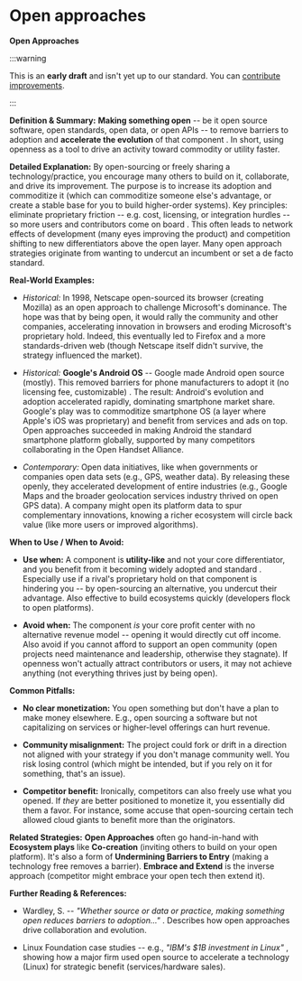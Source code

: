 # Open approaches

**Open Approaches**

:::warning

This is an **early draft** and isn't yet up to our standard.
You can [contribute improvements](https://github.com/dave1010/wardley-leadership-strategies).

:::

**Definition & Summary:** **Making something open** -- be it open source software, open standards, open data, or open APIs -- to remove barriers to adoption and **accelerate the evolution** of that component . In short, using openness as a tool to drive an activity toward commodity or utility faster.

**Detailed Explanation:** By open-sourcing or freely sharing a technology/practice, you encourage many others to build on it, collaborate, and drive its improvement. The purpose is to increase its adoption and commoditize it (which can commoditize someone else's advantage, or create a stable base for you to build higher-order systems). Key principles: eliminate proprietary friction -- e.g. cost, licensing, or integration hurdles -- so more users and contributors come on board . This often leads to network effects of development (many eyes improving the product) and competition shifting to new differentiators above the open layer. Many open approach strategies originate from wanting to undercut an incumbent or set a de facto standard.

**Real-World Examples:**

-  *Historical:* In 1998, Netscape open-sourced its browser (creating Mozilla) as an open approach to challenge Microsoft's dominance. The hope was that by being open, it would rally the community and other companies, accelerating innovation in browsers and eroding Microsoft's proprietary hold. Indeed, this eventually led to Firefox and a more standards-driven web (though Netscape itself didn't survive, the strategy influenced the market).

-  *Historical:* **Google's Android OS** -- Google made Android open source (mostly). This removed barriers for phone manufacturers to adopt it (no licensing fee, customizable) . The result: Android's evolution and adoption accelerated rapidly, dominating smartphone market share. Google's play was to commoditize smartphone OS (a layer where Apple's iOS was proprietary) and benefit from services and ads on top. Open approaches succeeded in making Android the standard smartphone platform globally, supported by many competitors collaborating in the Open Handset Alliance.

-  *Contemporary:* Open data initiatives, like when governments or companies open data sets (e.g., GPS, weather data). By releasing these openly, they accelerated development of entire industries (e.g., Google Maps and the broader geolocation services industry thrived on open GPS data). A company might open its platform data to spur complementary innovations, knowing a richer ecosystem will circle back value (like more users or improved algorithms).

**When to Use / When to Avoid:**

-  **Use when:** A component is **utility-like** and not your core differentiator, and you benefit from it becoming widely adopted and standard . Especially use if a rival's proprietary hold on that component is hindering you -- by open-sourcing an alternative, you undercut their advantage. Also effective to build ecosystems quickly (developers flock to open platforms).

-  **Avoid when:** The component *is* your core profit center with no alternative revenue model -- opening it would directly cut off income. Also avoid if you cannot afford to support an open community (open projects need maintenance and leadership, otherwise they stagnate). If openness won't actually attract contributors or users, it may not achieve anything (not everything thrives just by being open).

**Common Pitfalls:**

-  **No clear monetization:** You open something but don't have a plan to make money elsewhere. E.g., open sourcing a software but not capitalizing on services or higher-level offerings can hurt revenue.

-  **Community misalignment:** The project could fork or drift in a direction not aligned with your strategy if you don't manage community well. You risk losing control (which might be intended, but if you rely on it for something, that's an issue).

-  **Competitor benefit:** Ironically, competitors can also freely use what you opened. If *they* are better positioned to monetize it, you essentially did them a favor. For instance, some accuse that open-sourcing certain tech allowed cloud giants to benefit more than the originators.

**Related Strategies:** **Open Approaches** often go hand-in-hand with **Ecosystem plays** like **Co-creation** (inviting others to build on your open platform). It's also a form of **Undermining Barriers to Entry** (making a technology free removes a barrier). **Embrace and Extend** is the inverse approach (competitor might embrace your open tech then extend it).

**Further Reading & References:**

-  Wardley, S. -- *"Whether source or data or practice, making something open reduces barriers to adoption..."* . Describes how open approaches drive collaboration and evolution.

-  Linux Foundation case studies -- e.g., *"IBM's $1B investment in Linux"* , showing how a major firm used open source to accelerate a technology (Linux) for strategic benefit (services/hardware sales).